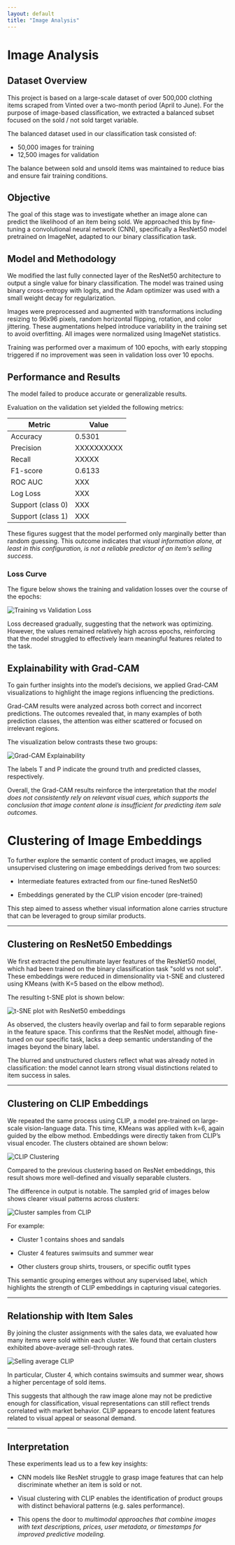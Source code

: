 ```yaml
---
layout: default
title: "Image Analysis"
---
```

# Image Analysis

## Dataset Overview

This project is based on a large-scale dataset of over 500,000 clothing items scraped from Vinted over a two-month period (April to June). For the purpose of image-based classification, we extracted a balanced subset focused on the sold / not sold target variable.

The balanced dataset used in our classification task consisted of:

- 50,000 images for training
- 12,500 images for validation

The balance between sold and unsold items was maintained to reduce bias and ensure fair training conditions.

## Objective

The goal of this stage was to investigate whether an image alone can predict the likelihood of an item being sold. We approached this by fine-tuning a convolutional neural network (CNN), specifically a ResNet50 model pretrained on ImageNet, adapted to our binary classification task.

## Model and Methodology

We modified the last fully connected layer of the ResNet50 architecture to output a single value for binary classification. The model was trained using binary cross-entropy with logits, and the Adam optimizer was used with a small weight decay for regularization.

Images were preprocessed and augmented with transformations including resizing to 96x96 pixels, random horizontal flipping, rotation, and color jittering. These augmentations helped introduce variability in the training set to avoid overfitting.
All images were normalized using ImageNet statistics.

Training was performed over a maximum of 100 epochs, with early stopping triggered if no improvement was seen in validation loss over 10 epochs.

## Performance and Results

The model failed to produce accurate or generalizable results.

Evaluation on the validation set yielded the following metrics:

| Metric           | Value  |
|------------------|--------|
| Accuracy         | 0.5301 |
| Precision        | XXXXXXXXXX |
| Recall           | XXXXX |
| F1-score         | 0.6133 |
| ROC AUC          | XXX |
| Log Loss         | XXX |
| Support (class 0)|  XXX  |
| Support (class 1)|  XXX  |


These figures suggest that the model performed only marginally better than random guessing. This outcome indicates that *visual information alone, at least in this configuration, is not a reliable predictor of an item’s selling success*.

### Loss Curve

The figure below shows the training and validation losses over the course of the epochs:

![Training vs Validation Loss](../assets/images/image-analysis/resnet_task_1.png)


Loss decreased gradually, suggesting that the network was optimizing. However, the values remained relatively high across epochs, reinforcing that the model struggled to effectively learn meaningful features related to the task. 

## Explainability with Grad-CAM

To gain further insights into the model’s decisions, we applied Grad-CAM visualizations to highlight the image regions influencing the predictions.

Grad-CAM results were analyzed across both correct and incorrect predictions. The outcomes revealed that, in many examples of both prediction classes, the attention was either scattered or focused on irrelevant regions.

The visualization below contrasts these two groups:

![Grad-CAM Explainability](../assets/images/image-analysis/gradcam.png)

The labels T and P indicate the ground truth and predicted classes, respectively.

Overall, the Grad-CAM results reinforce the interpretation that *the model does not consistently rely on relevant visual cues, which supports the conclusion that image content alone is insufficient for predicting item sale outcomes.*

# Clustering of Image Embeddings
 
To further explore the semantic content of product images, we applied unsupervised clustering on image embeddings derived from two sources:
 
- Intermediate features extracted from our fine-tuned ResNet50

- Embeddings generated by the CLIP vision encoder (pre-trained)
 
This step aimed to assess whether visual information alone carries structure that can be leveraged to group similar products.
 
---
 
## Clustering on ResNet50 Embeddings
 
We first extracted the penultimate layer features of the ResNet50 model, which had been trained on the binary classification task "sold vs not sold". These embeddings were reduced in dimensionality via t-SNE and clustered using KMeans (with K=5 based on the elbow method).
 
The resulting t-SNE plot is shown below:
 
![t-SNE plot with ResNet50 embeddings](../assets/images/image-analysis/tsne_resnet_k5.png)
 
As observed, the clusters heavily overlap and fail to form separable regions in the feature space. This confirms that the ResNet model, although fine-tuned on our specific task, lacks a deep semantic understanding of the images beyond the binary label.
 
The blurred and unstructured clusters reflect what was already noted in classification: the model cannot learn strong visual distinctions related to item success in sales.
 
---
 
## Clustering on CLIP Embeddings
 
We repeated the same process using CLIP, a model pre-trained on large-scale vision-language data. This time, KMeans was applied with k=6, again guided by the elbow method. Embeddings were directly taken from CLIP’s visual encoder. The clusters obtained are shown below:

![CLIP Clustering](../assets/images/image-analysis/tsne_clip_k6.png)

Compared to the previous clustering based on ResNet embeddings, this result shows more well-defined and visually separable clusters.

The difference in output is notable. The sampled grid of images below shows clearer visual patterns across clusters:

![Cluster samples from CLIP](../assets/images/image-analysis/CLIP_CLUSTERING.png)
 
For example:
 
- Cluster 1 contains shoes and sandals

- Cluster 4 features swimsuits and summer wear

- Other clusters group shirts, trousers, or specific outfit types
 
This semantic grouping emerges without any supervised label, which highlights the strength of CLIP embeddings in capturing visual categories.
 
---
 
## Relationship with Item Sales
 
By joining the cluster assignments with the sales data, we evaluated how many items were sold within each cluster. We found that certain clusters exhibited above-average sell-through rates.

![Selling average CLIP](../assets/images/image-analysis/CLIP_CLUSTERING_sold.png)
 
In particular, Cluster 4, which contains swimsuits and summer wear, shows a higher percentage of sold items.
 
This suggests that although the raw image alone may not be predictive enough for classification, visual representations can still reflect trends correlated with market behavior. CLIP appears to encode latent features related to visual appeal or seasonal demand.
 
---
 
## Interpretation
 
These experiments lead us to a few key insights:
 
- CNN models like ResNet struggle to grasp image features that can help discriminate whether an item is sold or not.

- Visual clustering with CLIP enables the identification of product groups with distinct behavioral patterns (e.g. sales performance).

- This opens the door to *multimodal approaches that combine images with text descriptions, prices, user metadata, or timestamps for improved predictive modeling.*
 
 